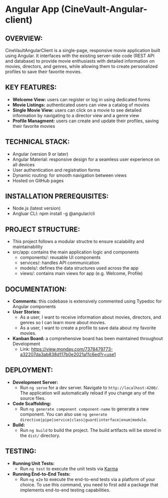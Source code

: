 # Angular App (CineVault-Angular-client)

## OVERVIEW:
CineVaultAngularClient is a single-page, responsive movie application built using Angular. It interfaces with the existing server-side code (REST API and database) to provide movie enthusiasts with detailed information on movies, directors, and genres, while allowing them to create personalized profiles to save their favorite movies.

## KEY FEATURES:
- **Welcome View:** users can register or log in using dedicated forms
- **Movie Listings:** authenticated users can view a catalog of movies
- **Single Movie View:** users can click on a movie to see detailed information by navigating to a director view and a genre view
- **Profile Managment:** users can create and update their profiles, saving their favorite movies 

## TECHNICAL STACK:
- Angular (version 9 or later)
- Angular Material: responsive design for a seamless user experience on all devices
- User authentication and registration forms
- Dynamic routing: for smooth navigation between views
- Hosted on GitHub pages

## INSTALLATION PREREQUISITES:
- Node.js (latest version)
- Angluar CLI: npm install -g @angular/cli

## PROJECT STRUCTURE:
- This project follows a modular structre to ensure scalability and maintainability 
- src/app: contains the main application logic and components
    - components/: reusable UI components
    - services/: handles API communication 
    - models/: defines the data structures used across the app
    - views/: contains main views for app (e.g. Welcome, Profile)

## DOCUMENTATION:
- **Comments:** this codebase is extensively commented using Typedoc for Angular components
- **User Stories:** 
    - As a user, I want to receive information about movies, directors, and genres so I can learn more about movies. 
    - As a user, I want to create a profile to save data about my favorite movies. 
- **Kanban Board:** a comprehensive board has been maintained throughout Development
    - Link: https://view.monday.com/7378479773-a32207da3ab838d117b0e2021a11c6ed?r=use1

## DEPLOYMENT:
- **Development Server:**
    - Run `ng serve` for a dev server. Navigate to `http://localhost:4200/`. The application will automatically reload if you change any of the source files.
- **Code Scaffolding:**
    - Run `ng generate component component-name` to generate a new component. You can also use `ng generate directive|pipe|service|class|guard|interface|enum|module`.
- **Build:**
    - Run `ng build` to build the project. The build artifacts will be stored in the `dist/` directory.

## TESTING:
- **Running Unit Tests:**
    - Run `ng test` to execute the unit tests via [Karma](https://karma-runner.github.io)
- **Running End-to-End Tests:**
    - Run `ng e2e` to execute the end-to-end tests via a platform of your choice. To use this command, you need to first add a package that implements end-to-end testing capabilities.
